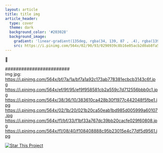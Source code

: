 ```yaml
---
layout: article
title: title img
article_header:
  type: cover
  theme: dark
  background_color: '#203028'
  background_image:
    gradient: 'linear-gradient(135deg, rgba(34, 139, 87 , .4), rgba(139, 34, 139, .4))'
    src: https://i.pinimg.com/564x/02/90/93/0290939c8b16e05acb2d0ab8fa59b941.jpg
---
```



:star2:
  
    
########################      
img jpg:  
https://i.pinimg.com/564x/bf/7a/1a/bf7a1a92c173ab778381ecbcb3143c6f.jpg  
https://i.pinimg.com/564x/ef/9f/95/ef9f958581cb2a559c7d712556bbb0c1.jpg  
https://i.pinimg.com/564x/38/36/10/383610ca428b30f1977c442048f5fbe1.jpg  
https://i.pinimg.com/564x/02/1b/20/021b20ca50eab1bd985d005999a60107.jpg  
https://i.pinimg.com/564x/f1/bf/33/f1bf33a767dc39bb20cacfe029f60808.jpg  
https://i.pinimg.com/564x/f1/08/40/f108408888c95b23015e4c77df5d9561.jpg

[![Star This Project](https://img.shields.io/github/stars/kitian616/jekyll-TeXt-theme.svg?label=Stars&style=social)](https://github.com/kitian616/jekyll-TeXt-theme/)

